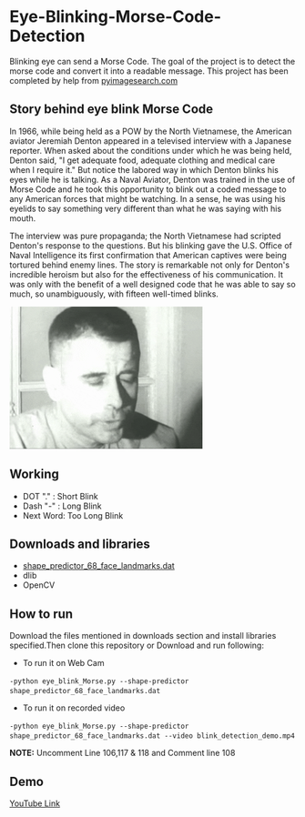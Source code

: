 # Eye-Blinking-Morse-Code-Detection
Blinking eye can send a Morse Code. The goal of the project is to detect the morse code and convert it into a readable message.
This project has been completed by help from [pyimagesearch.com](https://www.pyimagesearch.com/2017/04/24/eye-blink-detection-opencv-python-dlib/)

## Story behind eye blink Morse Code
In 1966, while being held as a POW by the North Vietnamese, the American aviator Jeremiah Denton appeared in a televised interview with a Japanese reporter. When asked about the conditions under which he was being held, Denton said, "I get adequate food, adequate clothing and medical care when I require it." But notice the labored way in which Denton blinks his eyes while he is talking. As a Naval Aviator, Denton was trained in the use of Morse Code and he took this opportunity to blink out a coded message to any American forces that might be watching. In a sense, he was using his eyelids to say something very different than what he was saying with his mouth.

The interview was pure propaganda; the North Vietnamese had scripted Denton's response to the questions. But his blinking gave the U.S. Office of Naval Intelligence its first confirmation that American captives were being tortured behind enemy lines. The story is remarkable not only for Denton's incredible heroism but also for the effectiveness of his communication. It was only with the benefit of a well designed code that he was able to say so much, so unambiguously, with fifteen well-timed blinks.

![Admiral](https://github.com/Rohit9403/Eye-Blinking-Morse-Code-Detection/blob/master/Admiral.gif)


## Working
- DOT  "." : Short Blink
- Dash "-" : Long Blink
- Next Word: Too Long Blink

## Downloads and libraries
- [shape_predictor_68_face_landmarks.dat](https://www.pyimagesearch.com/2017/04/24/eye-blink-detection-opencv-python-dlib/#download-the-code)
- dlib
- OpenCV

## How to run 
Download the files mentioned in downloads section and install libraries specified.Then clone this repository or Download and run following:
- To run it on Web Cam 

`-python eye_blink_Morse.py --shape-predictor shape_predictor_68_face_landmarks.dat`
- To run it on recorded video 

`-python eye_blink_Morse.py --shape-predictor shape_predictor_68_face_landmarks.dat --video blink_detection_demo.mp4`

**NOTE:** Uncomment Line 106,117 & 118 and Comment line 108

## Demo
[YouTube Link](https://www.youtube.com/watch?v=Vs00hD6b60I)
